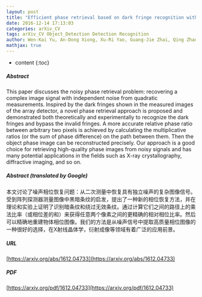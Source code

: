```yaml
---
layout: post
title: "Efficient phase retrieval based on dark fringe recognition with an ability of bypassing invalid fringes"
date: 2016-12-14 17:13:03
categories: arXiv_CV
tags: arXiv_CV Object_Detection Detection Recognition
author: Wen-Kai Yu, An-Dong Xiong, Xu-Ri Yao, Guang-Jie Zhai, Qing Zhao
mathjax: true
---
```


* content
{:toc}

##### Abstract
This paper discusses the noisy phase retrieval problem: recovering a complex image signal with independent noise from quadratic measurements. Inspired by the dark fringes shown in the measured images of the array detector, a novel phase retrieval approach is proposed and demonstrated both theoretically and experimentally to recognize the dark fringes and bypass the invalid fringes. A more accurate relative phase ratio between arbitrary two pixels is achieved by calculating the multiplicative ratios (or the sum of phase difference) on the path between them. Then the object phase image can be reconstructed precisely. Our approach is a good choice for retrieving high-quality phase images from noisy signals and has many potential applications in the fields such as X-ray crystallography, diffractive imaging, and so on.

##### Abstract (translated by Google)
本文讨论了噪声相位恢复问题：从二次测量中恢复具有独立噪声的复杂图像信号。受到阵列探测器测量图像中黑暗条纹的启发，提出了一种新的相位恢复方法，并在理论和实验上证明了识别暗条纹和绕过无效条纹。通过计算它们之间的路径上的乘法比率（或相位差的和）来获得任意两个像素之间的更精确的相对相位比率。然后可以精确地重建物体相位图像。我们的方法是从噪声信号中提取高质量相位图像的一种很好的选择，在X射线晶体学，衍射成像等领域有着广泛的应用前景。

##### URL
[https://arxiv.org/abs/1612.04733](https://arxiv.org/abs/1612.04733)

##### PDF
[https://arxiv.org/pdf/1612.04733](https://arxiv.org/pdf/1612.04733)

